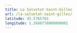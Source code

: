 ```yaml
---
title: La Salvetat-Saint-Gilles
url: /la-salvetat-saint-gilles/
latitude: 43.5765783
longitude: 1.2680778000000001
---
```

